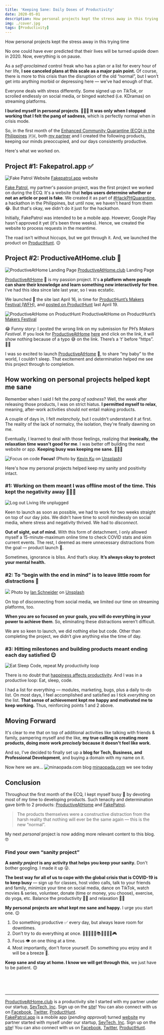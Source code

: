 ```yaml
---
title: 'Keeping Sane: Daily Doses of Productivity'
date: 2020-05-01
description: How personal projects kept the stress away in this trying time, surviving the first few weeks of ECQ, and the birth of this site, minaopada.com.
img: ./cover.jpg
tags: [Productivity]
---
```


<span class="subtitle">How personal projects kept the stress away in this trying time</span>

No one could have ever predicted that their lives will be turned upside down in 2020. Now, everything is on pause.

As a _self-proclaimed_ control freak who has a plan or a list for every hour of
her life, **I see canceled plans at this scale as a major pain point.** Of course, there is more to this crisis than the disruption of the old “normal”,
but I won’t get into anything morbid or depressing here — we’ve had enough of
that.

Everyone deals with stress differently. Some signed up on _TikTok_, or scrolled
endlessly on social media, or binged watched (i.e. KDramas) on streaming
platforms.

**I buried myself in personal projects**. 👩🏻‍💻 **It was only when I stopped
working that I felt the pang of sadness**, which is perfectly normal when in
crisis mode.

So, in the first month of the [Enhanced Community Quarantine (ECQ) in the
Philippines](https://en.wikipedia.org/wiki/2020_Luzon_enhanced_community_quarantine)
🇵🇭, both [my partner](https://arjayosma.com) and I created the following products, keeping our minds
preoccupied, and our days consistently productive.

Here's what we worked on.

## Project #1: Fakepatrol.app ✅

![Fake Patrol Website](./fake-patrol-landing.png)
<span class="figcaption_hack">[Fakepatrol.app](http://fakepatrol.app) website</span>

[Fake Patrol](http://localhost:8000/keeping-sane-daily-doses-of-productivity/fakepatrol.app), my partner's passion project, was the first project we worked on during the ECQ. It's a website that **helps users determine whether or not an article or post is fake**. We created it as part of [#HackPHQuarantine](https://www.hackph.tech/), a hackathon in the Philippines, but until now, we haven't heard from them 😂. But that's okay, we didn't do it just for the hackathon.

Initially, FakePatrol was intended to be a mobile app. However, Google Play hasn't approved it yet (it's been three weeks). Hence, we created the website to process requests in the meantime.

The road isn't without hiccups, but we got through it. And, we launched the product on [ProductHunt](https://www.producthunt.com/posts/fakepatrol). 😉

## Project #2: ProductiveAtHome.club 🧠

![ProductiveAtHome Landing Page](./pahc-landing.png)
<span class="figcaption_hack">[ProductiveAtHome.club](http://productiveathome.club) Landing Page</span>

[ProductiveAtHome](http://productiveathome.club) 🧠 is my passion project. It's **a platform where people can share their
knowledge and learn something new interactively for free**. I’ve
had this idea since late last year, so I was ecstatic.

We launched 🚀 the site last April 16, in time for [ProductHunt’s
Makers Festival (WFH)](https://www.producthunt.com/makers-festival/wfh), and
[posted on ProductHunt](https://www.producthunt.com/posts/productive-at-home)
last April 19.

![ProductiveAtHome on ProductHunt](./pahc-ph.png)
<span class="figcaption_hack">ProductiveAtHome on ProductHunt’s [Makers
Festival](https://www.producthunt.com/makers-festival/wfh/voting)</span>

😂 Funny story: I posted the wrong link on my submission for PH’s _Makers
Festival_. If you look for [ProductiveAtHome](http://productiveathome.club)
[here](https://www.producthunt.com/makers-festival/wfh/voting) and click on the
link, it will show nothing because of a typo 😅 on the link. There’s a ‘_t_’
before “https”. 🤦‍♀️

I was so excited to launch [ProductiveAtHome](http://productiveathome.club) 🧠,
to share “my baby” to the world, I couldn’t sleep. That excitement and determination helped me see
this project through to completion.

## How working on personal projects helped kept me sane

Remember when I said I felt the _pang of sadness_? Well, the week after releasing those products, I was on strict hiatus. **I permitted myself to relax**, meaning, after-work activities should _not_ entail making products.

A couple of days in, I felt _melancholy_, but I couldn't understand it at first. The reality of the lack of normalcy, the isolation, they're finally dawning on me.

Eventually, I learned to deal with those feelings, realizing that **ironically,** **the relaxation time wasn't good for me**. I was better off building the next website or app. **Keeping busy was keeping me sane.** 👩🏻‍💻

![Focus on code](https://images.unsplash.com/photo-1504639725590-34d0984388bd?ixlib=rb-1.2.1&ixid=eyJhcHBfaWQiOjEyMDd9&auto=format&fit=crop&w=2534&q=80)
<span class="figcaption_hack">**Focus!** (Photo by [Kevin Ku](https://unsplash.com/@ikukevk) on
[Unsplash](https://unsplash.com))</span>

Here's how my personal projects helped keep my sanity and positivity intact.

### #1: Working on them meant I was offline most of the time. This kept the negativity away 💁🏻‍♀️

![Log out](./log-out.png)
<span class="figcaption_hack">Living life unplugged</span>

Keen to launch as soon as possible, we had to work for two weeks straight on top of our day jobs. We didn’t have time to scroll mindlessly on social media, where stress and negativity thrived. We had to _disconnect_.

**Out of sight, out of mind.** With this form of detachment, I only allowed myself a 15-minute-maximum online time to check COVID stats and skim current events. The rest, I deemed as mere unnecessary distractions from the goal — product launch 🚀.

Sometimes, ignorance is bliss. And that’s okay. **It’s always okay to protect your mental health.**

### #2: To “begin with the end in mind” is to leave little room for distractions 🙈

![](https://images.unsplash.com/photo-1455849318743-b2233052fcff?ixlib=rb-1.2.1&ixid=eyJhcHBfaWQiOjEyMDd9&auto=format&fit=crop&w=1650&q=80)
<span class="figcaption_hack">Photo by [Ian
Schneider](https://unsplash.com/@goian) on
[Unsplash](https://unsplash.com)</span>

On top of disconnecting from social media, we limited our time on streaming
platforms, too.

**When you are so focused on your goals, you will do everything in
your power to achieve them**. So, eliminating these distractions weren’t
difficult.

We are so keen to launch, we did nothing else but code. Other than completing the project, we didn’t give anything else the time of day.

### #3: Hitting milestones and building products meant ending each day satisfied 😌

![Eat Sleep Code, repeat](https://pics.me.me/code-eat-sleep-code-56267246.png)
<span class="figcaption_hack">My productivity loop</span>

There is no doubt that [happiness affects
productivity](https://www.knowmail.me/blog/productivity-affect-happiness/). And I was in a productive loop: Eat, sleep, code.

I had a list for everything — modules, marketing, bugs, plus a daily to-do list. On most days, I feel accomplished and satisfied as I tick _everything_ on the list. **That sense of achievement kept me happy and motivated me to keep working.** Thus, reinforcing points 1 and 2 above.

## Moving Forward

It's clear to me that on top of additional activities like talking with friends & family, pampering myself and the like, **my true calling is creating more products, doing more work _precisely_ because it doesn't feel like work.**

And so, I've decided to finally set up a **blog for Tech, Business, and Professional Development**, and buying a domain with my name on it.

Now here we are...
![minaopada.com blog](./blog.png)
<span class="figcaption_hack">[minaopada.com](https://minaopada.com) we see today</span>

## Conclusion

Throughout the first month of the ECQ, I kept myself busy 🐝 by devoting most of
my time to developing products. Such tenacity and determination gave birth to 2
products: [ProductiveAtHome](http://productiveathome.club) and
[FakePatrol](http://fakepatrol.app).

> The products themselves were a constructive distraction from the harsh reality
> that nothing will ever be the same again — this is the new “normal”.

My next _personal_ project is now adding more relevant content to this blog. 🤓

### Find your own “sanity project”

**A _sanity project_ is any activity that helps you keep your sanity.** Don't bother googling. I made it up 😜.

**The best way for all of us to cope with the global crisis that is COVID-19 is to keep busy**
— sign up for classes, host video calls, talk to your friends and
family, minimize your time on social media, dance on TikTok, watch movies &
series, volunteer, donate (time or money, you choose), exercise, do yoga, etc. Balance the productivity 💪🏼 and relaxation 🛀🏻

**My personal projects are what kept me sane and happy.** I urge you start one. 😉

1.  Do something productive ✅ every day, but always leave room for downtimes.
1.  Don’t try to do everything at once. 🏋🏻‍♂️💃🏻📚🏓🎹🎨🎸🎮
1.  Focus 👁 on one thing at a time.
1.  Most importantly, don't force yourself. Do something you enjoy and it will be a breeze 💨.

**Keep sane and stay at home. I know we will get through this**, we just have to
be patient. 😊

<br>
<br>
<br>

---

<span class="afterword">[ProductiveAtHome.club](http://productiveathome.club) is a productivity site I
started with my partner under our startup, [SevTech,
Inc](http://twitter.com/sevtechinc). Sign up on the
[site](http://bit.ly/productiveathomeclub)! You can also connect with us on
[Facebook](http://fb.com/productiveathome),
[Twitter](http://twitter.com/prodathome),
[ProductHunt](https://www.producthunt.com/posts/productive-at-home).
</span> <br>
<span class="afterword">[FakePatrol.app](http://fakepatrol.app) is a mobile app (_pending approval_)
turned [website](https://fakepatrolapp.carrd.co/) my partner started with myself
under our startup, [SevTech, Inc](http://twitter.com/sevtechinc). Sign up on the
[site](http://fakepatrol.carrd.co)! You can also connect with us on
[Facebook](http://fb.com/fakepatrolapp),
[Twitter](http://twitter.com/fakepatrolapp),
[ProductHunt](https://www.producthunt.com/posts/fakepatrol).
</span>

